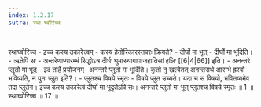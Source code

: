 ```yaml
---
index: 1.2.17
sutra: स्था घ्वोरिच्च

---
```

 स्थाघ्वोरिच्च - इच्च कस्य तकारेत्त्वम् - कस्य हेतोरिकारस्तपरः क्रियते? - दीर्घो मा भूत् - दीर्घो मा भूदिति। - ऋतेपि सः - अन्तरेणाप्यारम्भं सिद्धोऽत्र दीर्घः घुमास्थागापाजहातिसां हलिः [[6|4|66]] इति। - अनन्तरे प्लुतो मा भूत् - इदं तर्हि प्रयोजनम्- अनन्तरे प्लुतो मा भूदिति। कुतो नु खल्वेतत् अनन्तरार्थ आरम्भे ह्रस्वो भविष्यति, न पुनः प्लुत इति?। - प्लुतश्च विषये स्मृतः - विषये प्लुत उच्यते। यदा च स विषयो, भवितव्यमेव तदा प्लुतेन। इच्च कस्य तकारेत्वं दीर्घो मा भूदृतेऽपि सः। अनन्तरे प्लुतो मा भूत् प्लुतश्च विषये स्मृतः ॥ 1 ॥ स्थाघ्वोरिच्च ॥ 17 ॥ 